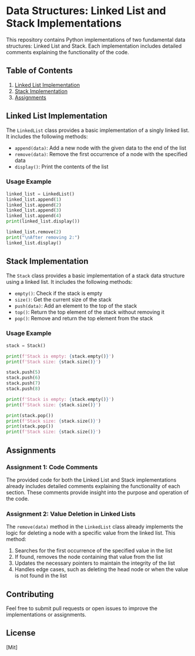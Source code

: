 # Data Structures: Linked List and Stack Implementations

This repository contains Python implementations of two fundamental data structures: Linked List and Stack. Each implementation includes detailed comments explaining the functionality of the code.

## Table of Contents
1. [Linked List Implementation](#linked-list-implementation)
2. [Stack Implementation](#stack-implementation)
3. [Assignments](#assignments)

## Linked List Implementation

The `LinkedList` class provides a basic implementation of a singly linked list. It includes the following methods:

- `append(data)`: Add a new node with the given data to the end of the list
- `remove(data)`: Remove the first occurrence of a node with the specified data
- `display()`: Print the contents of the list

### Usage Example

```python
linked_list = LinkedList()
linked_list.append(1)
linked_list.append(2)
linked_list.append(3)
linked_list.append(4)
print(linked_list.display())

linked_list.remove(2)
print("\nAfter removing 2:")
linked_list.display()
```

## Stack Implementation

The `Stack` class provides a basic implementation of a stack data structure using a linked list. It includes the following methods:

- `empty()`: Check if the stack is empty
- `size()`: Get the current size of the stack
- `push(data)`: Add an element to the top of the stack
- `top()`: Return the top element of the stack without removing it
- `pop()`: Remove and return the top element from the stack

### Usage Example

```python
stack = Stack()

print(f'Stack is empty: {stack.empty()}')
print(f'Stack size: {stack.size()}')

stack.push(5)
stack.push(6)
stack.push(7)
stack.push(8)

print(f'Stack is empty: {stack.empty()}')
print(f'Stack size: {stack.size()}')

print(stack.pop())
print(f'Stack size: {stack.size()}')
print(stack.pop())
print(f'Stack size: {stack.size()}')
```

## Assignments

### Assignment 1: Code Comments

The provided code for both the Linked List and Stack implementations already includes detailed comments explaining the functionality of each section. These comments provide insight into the purpose and operation of the code.

### Assignment 2: Value Deletion in Linked Lists

The `remove(data)` method in the `LinkedList` class already implements the logic for deleting a node with a specific value from the linked list. This method:

1. Searches for the first occurrence of the specified value in the list
2. If found, removes the node containing that value from the list
3. Updates the necessary pointers to maintain the integrity of the list
4. Handles edge cases, such as deleting the head node or when the value is not found in the list

## Contributing

Feel free to submit pull requests or open issues to improve the implementations or assignments.

## License

[Mit]